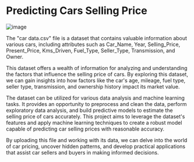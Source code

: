 #                                                Predicting Cars Selling Price


![image](https://github.com/polpratik68/100-days-of-ML-baiscs-/assets/132188237/c5777de2-986b-47e2-9f56-98ab07ea79b9)




The "car data.csv" file is a dataset that contains valuable information about various cars, including attributes such as Car_Name, Year, Selling_Price, Present_Price, Kms_Driven, Fuel_Type, Seller_Type, Transmission, and Owner.

This dataset offers a wealth of information for analyzing and understanding the factors that influence the selling price of cars. By exploring this dataset, we can gain insights into how factors like the car's age, mileage, fuel type, seller type, transmission, and ownership history impact its market value.

The dataset can be utilized for various data analysis and machine learning tasks. It provides an opportunity to preprocess and clean the data, perform exploratory data analysis, and build predictive models to estimate the selling price of cars accurately. This project aims to leverage the dataset's features and apply machine learning techniques to create a robust model capable of predicting car selling prices with reasonable accuracy.

By uploading this file and working with its data, we can delve into the world of car pricing, uncover hidden patterns, and develop practical applications that assist car sellers and buyers in making informed decisions.

